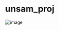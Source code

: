 # unsam_proj
![image](https://github.com/user-attachments/assets/c4375a36-24e1-442f-83c4-ed698f6b025e)
